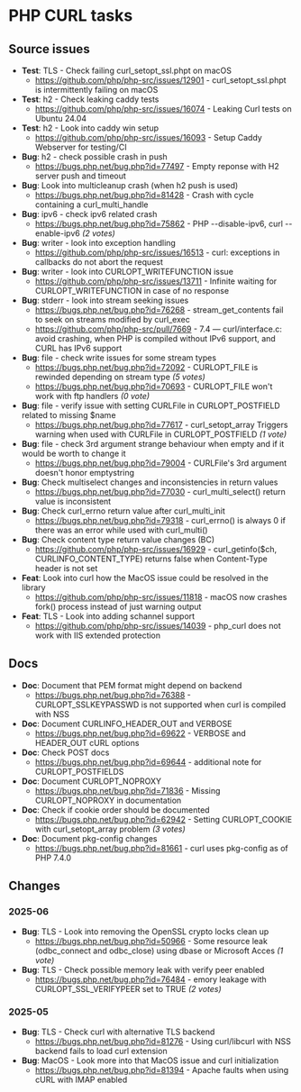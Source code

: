 # PHP CURL tasks

## Source issues

- **Test**: TLS - Check failing curl_setopt_ssl.phpt on macOS
  - https://github.com/php/php-src/issues/12901 - curl_setopt_ssl.phpt is intermittently failing on macOS
- **Test**: h2 - Check leaking caddy tests
  - https://github.com/php/php-src/issues/16074 - Leaking Curl tests on Ubuntu 24.04
- **Test**: h2 - Look into caddy win setup
  - https://github.com/php/php-src/issues/16093 - Setup Caddy Webserver for testing/CI
- **Bug**: h2 - check possible crash in push
  - https://bugs.php.net/bug.php?id=77497 - Empty reponse with H2 server push and timeout
- **Bug**: Look into multicleanup crash (when h2 push is used)
  - https://bugs.php.net/bug.php?id=81428 - Crash with cycle containing a curl_multi_handle
- **Bug**: ipv6 - check ipv6 related crash
  - https://bugs.php.net/bug.php?id=75862 - PHP --disable-ipv6, curl --enable-ipv6 _(2 votes)_
- **Bug**: writer - look into exception handling
  - https://github.com/php/php-src/issues/16513 - curl: exceptions in callbacks do not abort the request
- **Bug**: writer - look into CURLOPT_WRITEFUNCTION issue
  - https://github.com/php/php-src/issues/13711 - Infinite waiting for CURLOPT_WRITEFUNCTION in case of no response
- **Bug**: stderr - look into stream seeking issues
  - https://bugs.php.net/bug.php?id=76268 - stream_get_contents fail to seek on streams modified by curl_exec
  - https://github.com/php/php-src/pull/7669 - 7.4 — curl/interface.c: avoid crashing, when PHP is compiled without IPv6 support, and CURL has IPv6 support
- **Bug**: file - check write issues for some stream types
  - https://bugs.php.net/bug.php?id=72092 - CURLOPT_FILE is rewinded depending on stream type _(5 votes)_
  - https://bugs.php.net/bug.php?id=70693 - CURLOPT_FILE won't work with ftp handlers _(0 vote)_
- **Bug**: file - verify issue with setting CURLFile in CURLOPT_POSTFIELD related to missing $name
  - https://bugs.php.net/bug.php?id=77617 - curl_setopt_array Triggers warning when used with CURLFile in CURLOPT_POSTFIELD _(1 vote)_
- **Bug**: file - check 3rd argument strange behaviour when empty and if it would be worth to change it
  - https://bugs.php.net/bug.php?id=79004 - CURLFile's 3rd argument doesn't honor emptystring
- **Bug**: Check multiselect changes and inconsistencies in return values
  - https://bugs.php.net/bug.php?id=77030 - curl_multi_select() return value is inconsistent
- **Bug**: Check curl_errno return value after curl_multi_init
  - https://bugs.php.net/bug.php?id=79318 - curl_errno() is always 0 if there was an error while used with curl_multi()
- **Bug**: Check content type return value changes (BC)
  - https://github.com/php/php-src/issues/16929 - curl_getinfo($ch, CURLINFO_CONTENT_TYPE) returns false when Content-Type header is not set
- **Feat**: Look into curl how the MacOS issue could be resolved in the library
  - https://github.com/php/php-src/issues/11818 - macOS now crashes fork() process instead of just warning output
- **Feat**: TLS - Look into adding schannel support
  - https://github.com/php/php-src/issues/14039 - php_curl does not work with IIS extended protection 

## Docs

- **Doc**: Document that PEM format might depend on backend
  - https://bugs.php.net/bug.php?id=76388 - CURLOPT_SSLKEYPASSWD is not supported when curl is compiled with NSS
- **Doc**: Document CURLINFO_HEADER_OUT and VERBOSE
  - https://bugs.php.net/bug.php?id=69622 - VERBOSE and HEADER_OUT cURL options
- **Doc**: Check POST docs
  - https://bugs.php.net/bug.php?id=69644 - additional note for CURLOPT_POSTFIELDS
- **Doc**: Document CURLOPT_NOPROXY
  - https://bugs.php.net/bug.php?id=71836 - Missing CURLOPT_NOPROXY in documentation
- **Doc**: Check if cookie order should be documented
  - https://bugs.php.net/bug.php?id=62942 - Setting CURLOPT_COOKIE with curl_setopt_array problem _(3 votes)_
- **Doc**: Document pkg-config changes
  - https://bugs.php.net/bug.php?id=81661 - curl uses pkg-config as of PHP 7.4.0


## Changes

### 2025-06

- **Bug**: TLS - Look into removing the OpenSSL crypto locks clean up
  - https://bugs.php.net/bug.php?id=50966 - Some resource leak (odbc_connect and odbc_close) using dbase or Microsoft Acces _(1 vote)_
- **Bug**: TLS - Check possible memory leak with verify peer enabled
  - https://bugs.php.net/bug.php?id=76484 - emory leakage with CURLOPT_SSL_VERIFYPEER set to TRUE _(2 votes)_

### 2025-05

- **Bug**: TLS - Check curl with alternative TLS backend 
  - https://bugs.php.net/bug.php?id=81276 - Using curl/libcurl with NSS backend fails to load curl extension
- **Bug**: MacOS - Look more into that MacOS issue and curl initialization
  - https://bugs.php.net/bug.php?id=81394 - Apache faults when using cURL with IMAP enabled